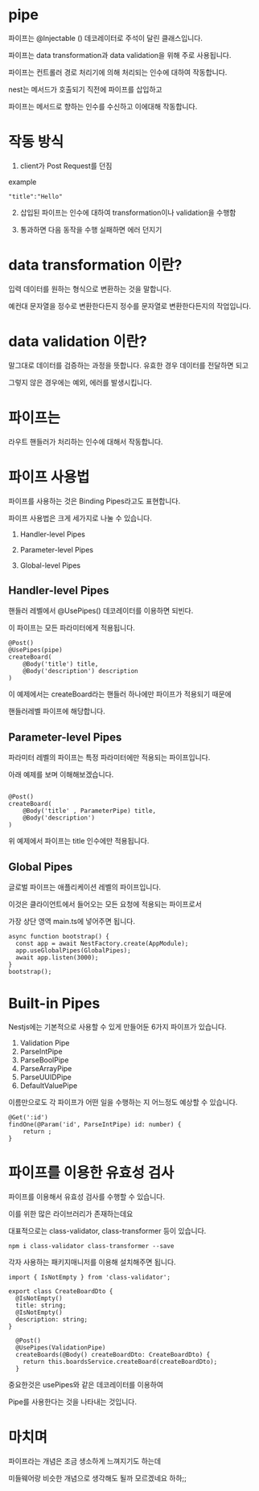 # pipe

파이프는 @Injectable () 데코레이터로 주석이 달린 클래스입니다.

파이프는 data transformation과 data validation을 위해 주로 사용됩니다.

파이프는 컨트롤러 경로 처리기에 의해 처리되는 인수에 대하여 작동합니다.

nest는 메서드가 호출되기 직전에 파이프를 삽입하고

파이프는 메서드로 향하는 인수를 수신하고 이에대해 작동합니다.

# 작동 방식

1. client가 Post Request를 던짐

example

```tsx
"title":"Hello"
```

2. 삽입된 파이프는 인수에 대하여 transformation이나 validation을 수행함

3. 통과하면 다음 동작을 수행 실패하면 에러 던지기

# data transformation 이란?

입력 데이터를 원하는 형식으로 변환하는 것을 말합니다.

예컨대 문자열을 정수로 변환한다든지 정수를 문자열로 변환한다든지의 작업입니다.

# data validation 이란?

말그대로 데이터를 검증하는 과정을 뜻합니다. 유효한 경우 데이터를 전달하면 되고

그렇지 않은 경우에는 예외, 에러를 발생시킵니다.

# 파이프는

라우트 핸들러가 처리하는 인수에 대해서 작동합니다.

# 파이프 사용법

파이프를 사용하는 것은 Binding Pipes라고도 표현합니다.

파이프 사용법은 크게 세가지로 나눌 수 있습니다.

1. Handler-level Pipes

2. Parameter-level Pipes

3. Global-level Pipes

## Handler-level Pipes

핸들러 레벨에서 @UsePipes() 데코레이터를 이용하면 되빈다.

이 파이프는 모든 파라미터에게 적용됩니다.

```tsx
@Post()
@UsePipes(pipe)
createBoard(
    @Body('title') title,
    @Body('description') description
)

```

이 예제에서는 createBoard라는 핸들러 하나에만 파이프가 적용되기 때문에

핸들러레벨 파이프에 해당합니다.

## Parameter-level Pipes

파라미터 레벨의 파이프는 특정 파라미터에만 적용되는 파이프입니다.

아래 예제를 보며 이해해보겠습니다.

```tsx

@Post()
createBoard(
    @Body('title' , ParameterPipe) title,
    @Body('description')
)

```

위 예제에서 파이프는 title 인수에만 적용됩니다.

## Global Pipes

글로벌 파이프는 애플리케이션 레벨의 파이프입니다.

이것은 클라이언트에서 들어오는 모든 요청에 적용되는 파이프로서

가장 상단 영역 main.ts에 넣어주면 됩니다.

```tsx
async function bootstrap() {
  const app = await NestFactory.create(AppModule);
  app.useGlobalPipes(GlobalPipes);
  await app.listen(3000);
}
bootstrap();
```

# Built-in Pipes

Nestjs에는 기본적으로 사용할 수 있게 만들어둔 6가지 파이프가 있습니다.

1. Validation Pipe
2. ParseIntPipe
3. ParseBoolPipe
4. ParseArrayPipe
5. ParseUUIDPipe
6. DefaultValuePipe

이름만으로도 각 파이프가 어떤 일을 수행하는 지 어느정도 예상할 수 있습니다.

```tsx
@Get(':id')
findOne(@Param('id', ParseIntPipe) id: number) {
    return ;
}
```

# 파이프를 이용한 유효성 검사

파이프를 이용해서 유효성 검사를 수행할 수 있습니다.

이를 위한 많은 라이브러리가 존재하는데요

대표적으로는 class-validator, class-transformer 등이 있습니다.

```
npm i class-validator class-transformer --save
```

각자 사용하는 패키지매니저를 이용해 설치해주면 됩니다.

```tsx
import { IsNotEmpty } from 'class-validator';

export class CreateBoardDto {
  @IsNotEmpty()
  title: string;
  @IsNotEmpty()
  description: string;
}
```

```tsx
  @Post()
  @UsePipes(ValidationPipe)
  createBoards(@Body() createBoardDto: CreateBoardDto) {
    return this.boardsService.createBoard(createBoardDto);
  }
```

중요한것은 usePipes와 같은 데코레이터를 이용하여

Pipe를 사용한다는 것을 나타내는 것입니다.

# 마치며

파이프라는 개념은 조금 생소하게 느껴지기도 하는데

미들웨어랑 비슷한 개념으로 생각해도 될까 모르겠네요 하하;;
